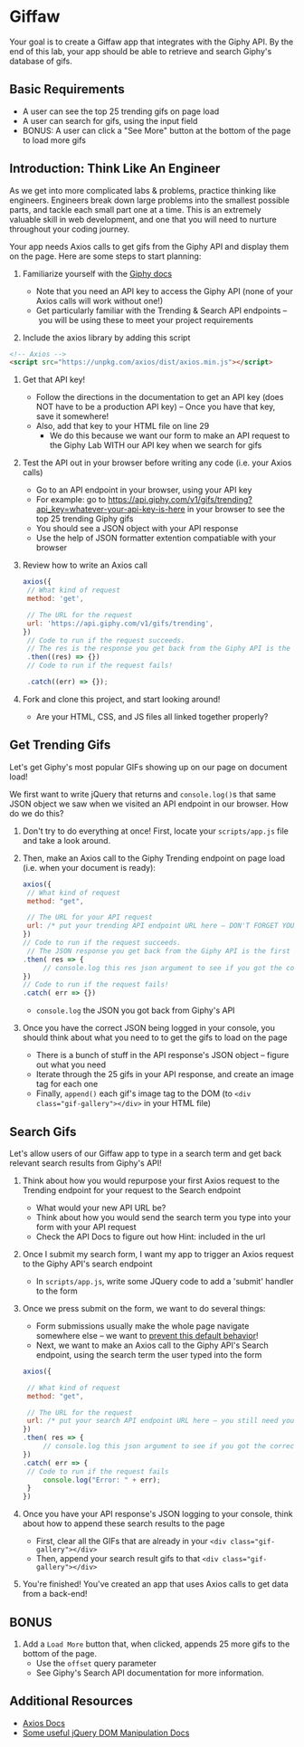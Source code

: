 # Giffaw

Your goal is to create a Giffaw app that integrates with the Giphy API. By the end of this lab, your app should be able to retrieve and search Giphy's database of gifs.

## Basic Requirements

- A user can see the top 25 trending gifs on page load
- A user can search for gifs, using the input field
- BONUS: A user can click a "See More" button at the bottom of the page to load more gifs

<!-- ![desktop layout](httpss://cloud.githubusercontent.com/assets/3010270/13936044/2ffadf60-ef78-11e5-95c5-55b8aefe68d6.png) -->

## Introduction: Think Like An Engineer

As we get into more complicated labs & problems, practice thinking like engineers. Engineers break down large problems into the smallest possible parts, and tackle each small part one at a time. This is an extremely valuable skill in web development, and one that you will need to nurture throughout your coding journey.

<!-- ![planning](httpss://media2.giphy.com/media/l0IylOPCNkiqOgMyA/giphy.gif) -->

Your app needs Axios calls to get gifs from the Giphy API and display them on the page. Here are some steps to start planning:

1. Familiarize yourself with the [Giphy docs](https://developers.giphy.com/docs/api#quick-start-guide)

   - Note that you need an API key to access the Giphy API (none of your Axios calls will work without one!)
   - Get particularly familiar with the Trending & Search API endpoints – you will be using these to meet your project requirements

1. Include the axios library by adding this script

```html
<!-- Axios -->
<script src="https://unpkg.com/axios/dist/axios.min.js"></script>
```

1. Get that API key!

   - Follow the directions in the documentation to get an API key (does NOT have to be a production API key)
     – Once you have that key, save it somewhere!
   - Also, add that key to your HTML file on line 29
     - We do this because we want our form to make an API request to the Giphy Lab WITH our API key when we search for gifs

1. Test the API out in your browser before writing any code (i.e. your Axios calls)

   - Go to an API endpoint in your browser, using your API key
   - For example: go to https://api.giphy.com/v1/gifs/trending?api_key=whatever-your-api-key-is-here in your browser to see the top 25 trending Giphy gifs
   - You should see a JSON object with your API response
   - Use the help of JSON formatter extention compatiable with your browser

1. Review how to write an Axios call

   ```js
   axios({
   	// What kind of request
   	method: 'get',

   	// The URL for the request
   	url: 'https://api.giphy.com/v1/gifs/trending',
   })
   	// Code to run if the request succeeds.
   	// The res is the response you get back from the Giphy API is the first argument in your .then() function.
   	.then((res) => {})
   	// Code to run if the request fails!

   	.catch((err) => {});
   ```

1. Fork and clone this project, and start looking around!
   - Are your HTML, CSS, and JS files all linked together properly?

## Get Trending Gifs

Let's get Giphy's most popular GIFs showing up on our page on document load!

<!-- ![trending](httpss://media0.giphy.com/media/3o7aTHbH39h8xYePza/giphy.gif) -->

We first want to write jQuery that returns and `console.log()`s that same JSON object we saw when we visited an API endpoint in our browser. How do we do this?

1. Don't try to do everything at once! First, locate your `scripts/app.js` file and take a look around.

1. Then, make an Axios call to the Giphy Trending endpoint on page load (i.e. when your document is ready):

   ```js
   axios({
   	// What kind of request
   	method: "get",

   	// The URL for your API request
   	url: /* put your trending API endpoint URL here – DON'T FORGET YOUR API KEY!]  think of how to include the limit*/,
   })
   // Code to run if the request succeeds.
   	// The JSON response you get back from the Giphy API is the first argument in your success function.
   .then( res => {
   		// console.log this res json argument to see if you got the correct data!
   })
   // Code to run if the request fails!
   .catch( err => {})
   ```

   - `console.log` the JSON you got back from Giphy's API

1. Once you have the correct JSON being logged in your console, you should think about what you need to to get the gifs to load on the page
   - There is a bunch of stuff in the API response's JSON object – figure out what you need
   - Iterate through the 25 gifs in your API response, and create an image tag for each one
   - Finally, `append()` each gif's image tag to the DOM (to `<div class="gif-gallery"></div>` in your HTML file)

## Search Gifs

Let's allow users of our Giffaw app to type in a search term and get back relevant search results from Giphy's API!

<!-- ![search](httpss://media0.giphy.com/media/l3q2PZSVUUEsajBIY/giphy.gif) -->

1. Think about how you would repurpose your first Axios request to the Trending endpoint for your request to the Search endpoint

   - What would your new API URL be?
   - Think about how you would send the search term you type into your form with your API request
   - Check the API Docs to figure out how
     Hint: included in the url

1. Once I submit my search form, I want my app to trigger an Axios request to the Giphy API's search endpoint

   - In `scripts/app.js`, write some JQuery code to add a 'submit' handler to the form

1. Once we press submit on the form, we want to do several things:

   - Form submissions usually make the whole page navigate somewhere else – we want to [prevent this default behavior](https://api.jquery.com/event.preventdefault/)!
   - Next, we want to make an Axios call to the Giphy API's Search endpoint, using the search term the user typed into the form

   ```js
   axios({

   	// What kind of request
   	method: "get",

   	// The URL for the request
   	url: /* put your search API endpoint URL here – you still need your API key for this URL */,
   })
   .then( res => {
   		// console.log this json argument to see if you got the correct data!
   })
   .catch( err => {
   	// Code to run if the request fails
   		console.log("Error: " + err);
   	}
   })
   ```

1. Once you have your API response's JSON logging to your console, think about how to append these search results to the page
   - First, clear all the GIFs that are already in your `<div class="gif-gallery"></div>`
   - Then, append your search result gifs to that `<div class="gif-gallery"></div>`
1. You're finished! You've created an app that uses Axios calls to get data from a back-end!



## BONUS
1. Add a `Load More` button that, when clicked, appends 25 more gifs to the bottom of the page.
	- Use the `offset` query parameter
	- See Giphy's Search API documentation for more information.

## Additional Resources

- [Axios Docs](https://github.com/axios/axios)
- [Some useful jQuery DOM Manipulation Docs](https://api.jquery.com/prepend/)
